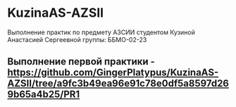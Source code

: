 # KuzinaAS-AZSII
Выполнение практик по предмету АЗСИИ студентом Кузиной Анастасией Сергеевной группы: ББМО-02-23
## Выполнение первой практики - https://github.com/GingerPlatypus/KuzinaAS-AZSII/tree/a9fc3b49ea96e91c78e0df5a8597d269b65a4b25/PR1

